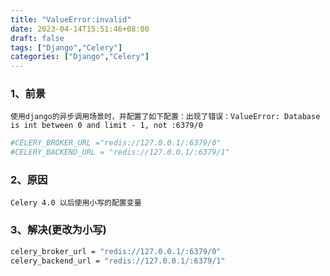 ```yaml
---
title: "ValueError:invalid"
date: 2023-04-14T15:51:46+08:00
draft: false
tags: ["Django","Celery"]
categories: ["Django","Celery"]
---
```


### 1、前景
`使用django的异步调用场景时，并配置了如下配置：出现了错误：ValueError: Database is int between 0 and limit - 1, not :6379/0`


```bash
#CELERY_BROKER_URL ="redis://127.0.0.1/:6379/0"
#CELERY_BACKEND_URL = "redis://127.0.0.1/:6379/1"
```

### 2、原因
```text
Celery 4.0 以后使用小写的配置变量
```


### 3、解决(更改为小写)
```bash
celery_broker_url = "redis://127.0.0.1/:6379/0"
celery_backend_url = "redis://127.0.0.1/:6379/1"
```